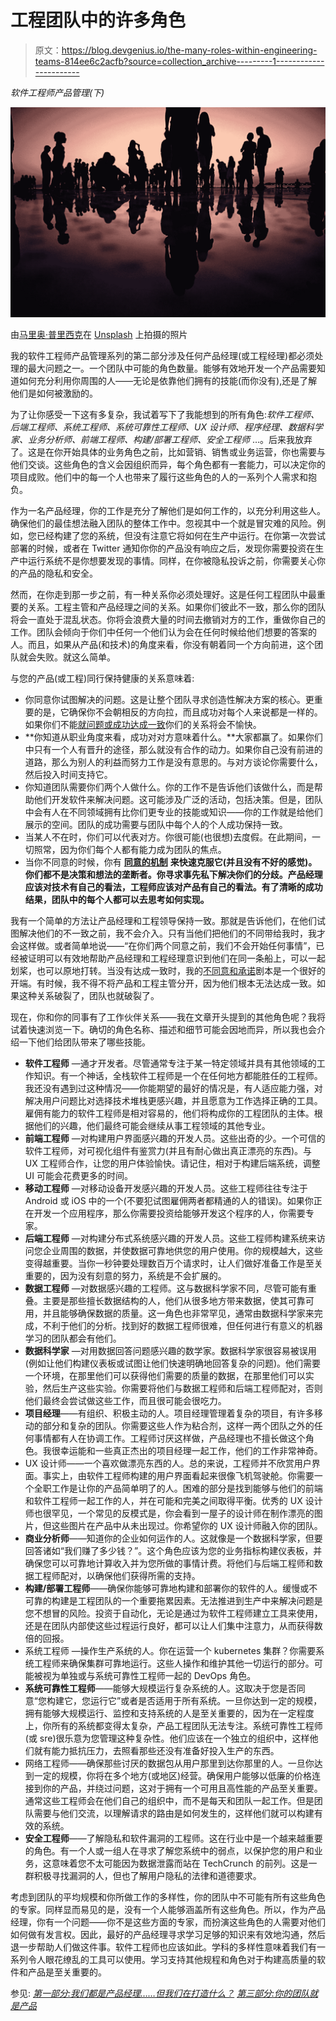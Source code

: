 # 工程团队中的许多角色

> 原文：<https://blog.devgenius.io/the-many-roles-within-engineering-teams-814ee6c2acfb?source=collection_archive---------1----------------------->

*软件工程师产品管理(下)*

![](img/d242c1cd17966a4cf981741d3f4cd300.png)

由[马里奥·普里西克](https://unsplash.com/@mariopurisic?utm_source=unsplash&utm_medium=referral&utm_content=creditCopyText)在 [Unsplash](https://unsplash.com/s/photos/people?utm_source=unsplash&utm_medium=referral&utm_content=creditCopyText) 上拍摄的照片

我的软件工程师产品管理系列的第二部分涉及任何产品经理(或工程经理)都必须处理的最大问题之一。一个团队中可能的角色数量。能够有效地开发一个产品需要知道如何充分利用你周围的人——无论是依靠他们拥有的技能(而你没有),还是了解他们是如何被激励的。

为了让你感受一下这有多复杂，我试着写下了我能想到的所有角色:*软件工程师、后端工程师、系统工程师、系统可靠性工程师、UX 设计师、程序经理、数据科学家、业务分析师、前端工程师、构建/部署工程师、安全工程师* …。后来我放弃了。这是在你开始具体的业务角色之前，比如营销、销售或业务运营，你也需要与他们交谈。这些角色的含义会因组织而异，每个角色都有一套能力，可以决定你的项目成败。他们中的每一个人也带来了履行这些角色的人的一系列个人需求和抱负。

作为一名产品经理，你的工作是充分了解他们是如何工作的，以充分利用这些人。确保他们的最佳想法融入团队的整体工作中。忽视其中一个就是冒灾难的风险。例如，您已经构建了您的系统，但没有注意它将如何在生产中运行。在你第一次尝试部署的时候，或者在 Twitter 通知你你的产品没有响应之后，发现你需要投资在生产中运行系统不是你想要发现的事情。同样，在你被隐私投诉之前，你需要关心你的产品的隐私和安全。

然而，在你走到那一步之前，有一种关系你必须处理好。这是任何工程团队中最重要的关系。工程主管和产品经理之间的关系。如果你们彼此不一致，那么你的团队将会一直处于混乱状态。你将会浪费大量的时间去撤销对方的工作，重做你自己的工作。团队会倾向于你们中任何一个他们认为会在任何时候给他们想要的答案的人。而且，如果从产品(和技术)的角度来看，你没有朝着同一个方向前进，这个团队就会失败。就这么简单。

与您的产品(或工程)同行保持健康的关系意味着:

*   你同意你试图解决的问题。这是让整个团队寻求创造性解决方案的核心。更重要的是，它确保你不会朝相反的方向拉，而且成功对每个人来说都是一样的。如果你们不能[就问题或成功达成一致](https://medium.com/@andzwa/were-all-product-managers-but-what-are-we-building-a26b4e20d35)你们的关系将会不愉快。
*   **你知道从职业角度来看，成功对对方意味着什么。**大家都赢了。如果你们中只有一个人有晋升的途径，那么就没有合作的动力。如果你自己没有前进的道路，那么为别人的利益而努力工作是没有意思的。与对方谈论你需要什么，然后投入时间支持它。
*   你知道团队需要你们两个人做什么。你的工作不是告诉他们该做什么，而是帮助他们开发软件来解决问题。这可能涉及广泛的活动，包括决策。但是，团队中会有人在不同领域拥有比你们更专业的技能或知识——你的工作就是给他们展示的空间。团队的成功需要与团队中每个人的个人成功保持一致。
*   当某人不在时，你们可以代表对方。你很可能(也很想)去度假。在此期间，一切照常，因为你们每个人都有能力成为团队的焦点。
*   当你不同意的时候，你有 [**同意的机制**](https://medium.com/@andzwa/a-playbook-for-disagree-and-commit-c06a81fa978d) **来快速克服它(并且没有不好的感觉)。你们都不是决策和想法的垄断者。你寻求事先私下解决你们的分歧。产品经理应该对技术有自己的看法，工程师应该对产品有自己的看法。有了清晰的成功结果，团队中的每个人都可以去思考如何实现。**

我有一个简单的方法让产品经理和工程领导保持一致。那就是告诉他们，在他们试图解决他们的不一致之前，我不会介入。只有当他们把他们的不同带给我时，我才会这样做。或者简单地说——“在你们两个同意之前，我们不会开始任何事情”，已经被证明可以有效地帮助产品经理和工程经理意识到他们在同一条船上，可以一起划桨，也可以原地打转。当没有达成一致时，我的[不同意和承诺](https://medium.com/@andzwa/a-playbook-for-disagree-and-commit-c06a81fa978d)剧本是一个很好的开端。有时候，我不得不将产品和工程主管分开，因为他们根本无法达成一致。如果这种关系破裂了，团队也就破裂了。

现在，你和你的同事有了工作伙伴关系——我在文章开头提到的其他角色呢？我将试着快速浏览一下。确切的角色名称、描述和细节可能会因地而异，所以我也会介绍一下他们给团队带来了哪些技能。

*   **软件工程师** —通才开发者。尽管通常专注于某一特定领域并具有其他领域的工作知识。有一个神话，全栈软件工程师是一个在任何地方都能胜任的工程师。我还没有遇到过这种情况——你能期望的最好的情况是，有人适应能力强，对解决用户问题比对选择技术堆栈更感兴趣，并且愿意为工作选择正确的工具。雇佣有能力的软件工程师是相对容易的，他们将构成你的工程团队的主体。根据他们的兴趣，他们最终可能会继续从事工程领域的其他专业。
*   **前端工程师** —对构建用户界面感兴趣的开发人员。这些出奇的少。一个可信的软件工程师，对可视化组件有鉴赏力(并且有耐心做出真正漂亮的东西)。与 UX 工程师合作，让您的用户体验愉快。请记住，相对于构建后端系统，调整 UI 可能会花费更多的时间。
*   **移动工程师** —对移动设备开发感兴趣的开发人员。这些工程师往往专注于 Android 或 iOS 中的一个(不要犯试图雇佣两者都精通的人的错误)。如果你正在开发一个应用程序，那么你需要投资给能够开发这个程序的人，你需要专家。
*   **后端工程师** —对构建分布式系统感兴趣的开发人员。这些工程师构建系统来访问您企业周围的数据，并使数据可靠地供您的用户使用。你的规模越大，这些变得越重要。当你一秒钟要处理数百万个请求时，让人们做好准备工作是至关重要的，因为没有刻意的努力，系统是不会扩展的。
*   **数据工程师** —对数据感兴趣的工程师。这与数据科学家不同，尽管可能有重叠。主要是那些擅长数据结构的人，他们从很多地方带来数据，使其可靠可用，并且能够确保数据的质量。这一角色也非常罕见，通常由数据科学家来完成，不利于他们的分析。找到好的数据工程师很难，但任何进行有意义的机器学习的团队都会有他们。
*   **数据科学家** —对用数据回答问题感兴趣的数学家。数据科学家很容易被误用(例如让他们构建仪表板或试图让他们快速明确地回答复杂的问题)。他们需要一个环境，在那里他们可以获得他们需要的质量的数据，在那里他们可以实验，然后生产这些实验。你需要将他们与数据工程师和后端工程师配对，否则他们最终会尝试做这些工作，而且很可能会很吃力。
*   **项目经理**——有组织、积极主动的人。项目经理管理着复杂的项目，有许多移动的部分和复杂的团队。你需要这些人作为粘合剂，这样一两个团队之外的任何事情都有人在协调工作。工程师讨厌这样做，产品经理也不擅长做这个角色。我很幸运能和一些真正杰出的项目经理一起工作，他们的工作非常神奇。
*   UX 设计师——一个喜欢做漂亮东西的人。总的来说，工程师并不欣赏用户界面。事实上，由软件工程师构建的用户界面看起来很像飞机驾驶舱。你需要一个全职工作是让你的产品简单明了的人。困难的部分是找到能够与他们的前端和软件工程师一起工作的人，并在可能和完美之间取得平衡。优秀的 UX 设计师也很罕见，一个常见的反模式是，你会看到一屋子的设计师在制作漂亮的图片，但这些图片在产品中从未出现过。你希望你的 UX 设计师融入你的团队。
*   **商业分析师**——知道你的企业如何运作的人。这就像是一个数据科学家，但要回答诸如“我们赚了多少钱？”。这个角色应该为您的业务指标构建仪表板，并确保您可以可靠地计算收入并为您所做的事情计费。将他们与后端工程师和数据工程师配对，以确保他们获得所需的支持。
*   **构建/部署工程师**——确保你能够可靠地构建和部署你的软件的人。缓慢或不可靠的构建是工程团队的一个重要拖累因素。无法推进到生产中来解决问题是您不想冒的风险。投资于自动化，无论是通过为软件工程师建立工具来使用，还是在团队内部使这些过程运行良好，都可以让人们集中注意力，从而获得数倍的回报。
*   系统工程师 —操作生产系统的人。你在运营一个 kubernetes 集群？你需要系统工程师来确保集群可靠地运行。这些人操作和维护其他一切运行的部分。可能被视为单独或与系统可靠性工程师一起的 DevOps 角色。
*   **系统可靠性工程师**——能够大规模运行复杂系统的人。这取决于您是否同意“您构建它，您运行它”或者是否适用于所有系统。一旦你达到一定的规模，拥有能够大规模运行、监控和支持系统的人是至关重要的，因为在一定程度上，你所有的系统都变得太复杂，产品工程团队无法专注。系统可靠性工程师(或 sre)很乐意为您管理这种复杂性。他们应该在一个独立的组织中，这样他们就有能力抵抗压力，去照看那些还没有准备好投入生产的东西。
*   网络工程师——确保那些讨厌的数据包从用户那里到达你那里的人。一旦你达到一定的规模，你将在多个地方(或地区)经营。确保用户能够以低廉的价格连接到你的产品，并绕过问题，这对于拥有一个可用且高性能的产品至关重要。通常这些工程师会在他们自己的组织中，而不是每天和团队一起工作。但是团队需要与他们交流，以理解请求的路由是如何发生的，这样他们就可以构建有效的系统。
*   **安全工程师**——了解隐私和软件漏洞的工程师。这在行业中是一个越来越重要的角色。有一个人或一组人在寻求了解您系统中的弱点，以保护您的用户和业务，这意味着您不太可能因为数据泄露而站在 TechCrunch 的前列。这是一群积极寻找漏洞的人，但也了解用户隐私的法律和道德要求。

考虑到团队的平均规模和你所做工作的多样性，你的团队中不可能有所有这些角色的专家。同样显而易见的是，没有一个人能够涵盖所有这些角色。所以，作为产品经理，你有一个问题——你不是这些方面的专家，而扮演这些角色的人需要对他们如何做有发言权。因此，最好的产品经理寻求学习足够的知识来有效地沟通，然后退一步帮助人们做这件事。软件工程师也应该如此。学科的多样性意味着我们有一系列令人眼花缭乱的工具可以使用。学习支持其他规程和角色对于构建高质量的软件和产品是至关重要的。

参见:
[*第一部分:我们都是产品经理……但我们在打造什么？*](https://medium.com/@andzwa/were-all-product-managers-but-what-are-we-building-a26b4e20d35)
[*第三部分:你的团队就是产品*](https://medium.com/@andzwa/your-team-is-the-product-d15814eb5cb2)